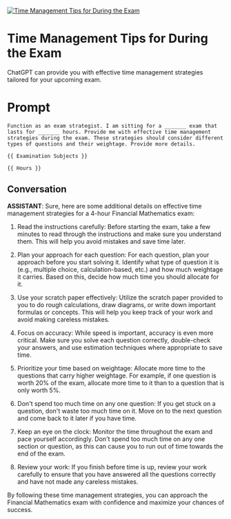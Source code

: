 
[![Time Management Tips for During the Exam](https://flow-prompt-covers.s3.us-west-1.amazonaws.com/icon/abstract/abs_3.png)]()
# Time Management Tips for During the Exam 
ChatGPT can provide you with effective time management strategies tailored for your upcoming exam. 

# Prompt

```
Function as an exam strategist. I am sitting for a _______ exam that lasts for _______ hours. Provide me with effective time management strategies during the exam. These strategies should consider different types of questions and their weightage. Provide more details.

{{ Examination Subjects }}

{{ Hours }}
```

## Conversation

**ASSISTANT**: Sure, here are some additional details on effective time management strategies for a 4-hour Financial Mathematics exam:



1. Read the instructions carefully: Before starting the exam, take a few minutes to read through the instructions and make sure you understand them. This will help you avoid mistakes and save time later.



2. Plan your approach for each question: For each question, plan your approach before you start solving it. Identify what type of question it is (e.g., multiple choice, calculation-based, etc.) and how much weightage it carries. Based on this, decide how much time you should allocate for it.



3. Use your scratch paper effectively: Utilize the scratch paper provided to you to do rough calculations, draw diagrams, or write down important formulas or concepts. This will help you keep track of your work and avoid making careless mistakes.



4. Focus on accuracy: While speed is important, accuracy is even more critical. Make sure you solve each question correctly, double-check your answers, and use estimation techniques where appropriate to save time.



5. Prioritize your time based on weightage: Allocate more time to the questions that carry higher weightage. For example, if one question is worth 20% of the exam, allocate more time to it than to a question that is only worth 5%.



6. Don't spend too much time on any one question: If you get stuck on a question, don't waste too much time on it. Move on to the next question and come back to it later if you have time.



7. Keep an eye on the clock: Monitor the time throughout the exam and pace yourself accordingly. Don't spend too much time on any one section or question, as this can cause you to run out of time towards the end of the exam.



8. Review your work: If you finish before time is up, review your work carefully to ensure that you have answered all the questions correctly and have not made any careless mistakes.



By following these time management strategies, you can approach the Financial Mathematics exam with confidence and maximize your chances of success.


